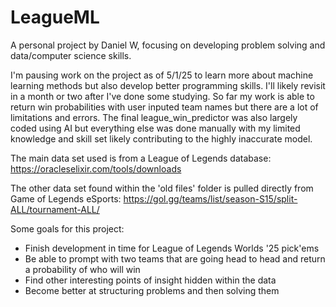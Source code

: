 # LeagueML
A personal project by Daniel W, focusing on developing problem solving and data/computer science skills.

I'm pausing work on the project as of 5/1/25 to learn more about machine learning methods but also develop better programming skills. I'll likely revisit in a month or two after I've done some studying. So far my work is able to return win probabilities with user inputed team names but there are a lot of limitations and errors. The final league_win_predictor was also largely coded using AI but everything else was done manually with my limited knowledge and skill set likely contributing to the highly inaccurate model.

The main data set used is from a League of Legends database: https://oracleselixir.com/tools/downloads

The other data set found within the 'old files' folder is pulled directly from Game of Legends eSports: https://gol.gg/teams/list/season-S15/split-ALL/tournament-ALL/

Some goals for this project:
- Finish development in time for League of Legends Worlds '25 pick'ems
- Be able to prompt with two teams that are going head to head and return a probability of who will win
- Find other interesting points of insight hidden within the data
- Become better at structuring problems and then solving them
